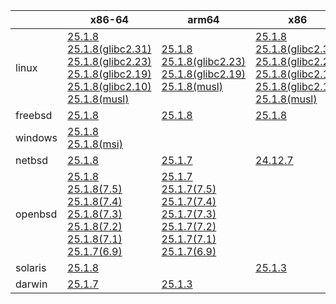 ||x86-64|arm64|x86|ppc64le|armv7|armel|
| --- | --- | --- | --- | --- | --- | --- |
|linux|[25.1.8](https://github.com/roswell/sbcl_head/releases/download/25.1.8/sbcl-25.1.8-x86-64-linux-binary.tar.bz2)<br />[25.1.8(glibc2.31)](https://github.com/roswell/sbcl_head/releases/download/25.1.8/sbcl-25.1.8-x86-64-linux-glibc2.31-binary.tar.bz2)<br />[25.1.8(glibc2.23)](https://github.com/roswell/sbcl_head/releases/download/25.1.8/sbcl-25.1.8-x86-64-linux-glibc2.23-binary.tar.bz2)<br />[25.1.8(glibc2.19)](https://github.com/roswell/sbcl_head/releases/download/25.1.8/sbcl-25.1.8-x86-64-linux-glibc2.19-binary.tar.bz2)<br />[25.1.8(glibc2.10)](https://github.com/roswell/sbcl_head/releases/download/25.1.8/sbcl-25.1.8-x86-64-linux-glibc2.10-binary.tar.bz2)<br />[25.1.8(musl)](https://github.com/roswell/sbcl_head/releases/download/25.1.8/sbcl-25.1.8-x86-64-linux-musl-binary.tar.bz2)<br />|[25.1.8](https://github.com/roswell/sbcl_head/releases/download/25.1.8/sbcl-25.1.8-arm64-linux-binary.tar.bz2)<br />[25.1.8(glibc2.23)](https://github.com/roswell/sbcl_head/releases/download/25.1.8/sbcl-25.1.8-arm64-linux-glibc2.23-binary.tar.bz2)<br />[25.1.8(glibc2.19)](https://github.com/roswell/sbcl_head/releases/download/25.1.8/sbcl-25.1.8-arm64-linux-glibc2.19-binary.tar.bz2)<br />[25.1.8(musl)](https://github.com/roswell/sbcl_head/releases/download/25.1.8/sbcl-25.1.8-arm64-linux-musl-binary.tar.bz2)<br />|[25.1.8](https://github.com/roswell/sbcl_head/releases/download/25.1.8/sbcl-25.1.8-x86-linux-binary.tar.bz2)<br />[25.1.8(glibc2.31)](https://github.com/roswell/sbcl_head/releases/download/25.1.8/sbcl-25.1.8-x86-linux-glibc2.31-binary.tar.bz2)<br />[25.1.8(glibc2.23)](https://github.com/roswell/sbcl_head/releases/download/25.1.8/sbcl-25.1.8-x86-linux-glibc2.23-binary.tar.bz2)<br />[25.1.8(glibc2.19)](https://github.com/roswell/sbcl_head/releases/download/25.1.8/sbcl-25.1.8-x86-linux-glibc2.19-binary.tar.bz2)<br />[25.1.8(glibc2.10)](https://github.com/roswell/sbcl_head/releases/download/25.1.8/sbcl-25.1.8-x86-linux-glibc2.10-binary.tar.bz2)<br />[25.1.8(musl)](https://github.com/roswell/sbcl_head/releases/download/25.1.8/sbcl-25.1.8-x86-linux-musl-binary.tar.bz2)<br />|[25.1.3](https://github.com/roswell/sbcl_head/releases/download/25.1.3/sbcl-25.1.3-ppc64le-linux-binary.tar.bz2)<br />[25.1.3(glibc2.23)](https://github.com/roswell/sbcl_head/releases/download/25.1.3/sbcl-25.1.3-ppc64le-linux-glibc2.23-binary.tar.bz2)<br />[25.1.3(glibc2.19)](https://github.com/roswell/sbcl_head/releases/download/25.1.3/sbcl-25.1.3-ppc64le-linux-glibc2.19-binary.tar.bz2)<br />|[25.1.7](https://github.com/roswell/sbcl_head/releases/download/25.1.7/sbcl-25.1.7-armv7-linux-binary.tar.bz2)<br />|[25.1.7](https://github.com/roswell/sbcl_head/releases/download/25.1.7/sbcl-25.1.7-armel-linux-binary.tar.bz2)<br />|
|freebsd|[25.1.8](https://github.com/roswell/sbcl_head/releases/download/25.1.8/sbcl-25.1.8-x86-64-freebsd-binary.tar.bz2)<br />|[25.1.8](https://github.com/roswell/sbcl_head/releases/download/25.1.8/sbcl-25.1.8-arm64-freebsd-binary.tar.bz2)<br />|[25.1.8](https://github.com/roswell/sbcl_head/releases/download/25.1.8/sbcl-25.1.8-x86-freebsd-binary.tar.bz2)<br />||||
|windows|[25.1.8](https://github.com/roswell/sbcl_head/releases/download/25.1.8/sbcl-25.1.8-x86-64-windows-binary.tar.bz2)<br />[25.1.8(msi)](https://github.com/roswell/sbcl_head/releases/download/25.1.8/sbcl-25.1.8-x86-64-windows-binary.msi)<br />||||||
|netbsd|[25.1.8](https://github.com/roswell/sbcl_head/releases/download/25.1.8/sbcl-25.1.8-x86-64-netbsd-binary.tar.bz2)<br />|[25.1.7](https://github.com/roswell/sbcl_head/releases/download/25.1.7/sbcl-25.1.7-arm64-netbsd-binary.tar.bz2)<br />|[24.12.7](https://github.com/roswell/sbcl_head/releases/download/24.12.7/sbcl-24.12.7-x86-netbsd-binary.tar.bz2)<br />||||
|openbsd|[25.1.8](https://github.com/roswell/sbcl_head/releases/download/25.1.8/sbcl-25.1.8-x86-64-openbsd-binary.tar.bz2)<br />[25.1.8(7.5)](https://github.com/roswell/sbcl_head/releases/download/25.1.8/sbcl-25.1.8-x86-64-openbsd-7.5-binary.tar.bz2)<br />[25.1.8(7.4)](https://github.com/roswell/sbcl_head/releases/download/25.1.8/sbcl-25.1.8-x86-64-openbsd-7.4-binary.tar.bz2)<br />[25.1.8(7.3)](https://github.com/roswell/sbcl_head/releases/download/25.1.8/sbcl-25.1.8-x86-64-openbsd-7.3-binary.tar.bz2)<br />[25.1.8(7.2)](https://github.com/roswell/sbcl_head/releases/download/25.1.8/sbcl-25.1.8-x86-64-openbsd-7.2-binary.tar.bz2)<br />[25.1.8(7.1)](https://github.com/roswell/sbcl_head/releases/download/25.1.8/sbcl-25.1.8-x86-64-openbsd-7.1-binary.tar.bz2)<br />[25.1.7(6.9)](https://github.com/roswell/sbcl_head/releases/download/25.1.7/sbcl-25.1.7-x86-64-openbsd-6.9-binary.tar.bz2)<br />|[25.1.7](https://github.com/roswell/sbcl_head/releases/download/25.1.7/sbcl-25.1.7-arm64-openbsd-binary.tar.bz2)<br />[25.1.7(7.5)](https://github.com/roswell/sbcl_head/releases/download/25.1.7/sbcl-25.1.7-arm64-openbsd-7.5-binary.tar.bz2)<br />[25.1.7(7.4)](https://github.com/roswell/sbcl_head/releases/download/25.1.7/sbcl-25.1.7-arm64-openbsd-7.4-binary.tar.bz2)<br />[25.1.7(7.3)](https://github.com/roswell/sbcl_head/releases/download/25.1.7/sbcl-25.1.7-arm64-openbsd-7.3-binary.tar.bz2)<br />[25.1.7(7.2)](https://github.com/roswell/sbcl_head/releases/download/25.1.7/sbcl-25.1.7-arm64-openbsd-7.2-binary.tar.bz2)<br />[25.1.7(7.1)](https://github.com/roswell/sbcl_head/releases/download/25.1.7/sbcl-25.1.7-arm64-openbsd-7.1-binary.tar.bz2)<br />[25.1.7(6.9)](https://github.com/roswell/sbcl_head/releases/download/25.1.7/sbcl-25.1.7-arm64-openbsd-6.9-binary.tar.bz2)<br />|||||
|solaris|[25.1.8](https://github.com/roswell/sbcl_head/releases/download/25.1.8/sbcl-25.1.8-x86-64-solaris-binary.tar.bz2)<br />||[25.1.3](https://github.com/roswell/sbcl_head/releases/download/25.1.3/sbcl-25.1.3-x86-solaris-binary.tar.bz2)<br />||||
|darwin|[25.1.7](https://github.com/roswell/sbcl_head/releases/download/25.1.7/sbcl-25.1.7-x86-64-darwin-binary.tar.bz2)<br />|[25.1.3](https://github.com/roswell/sbcl_head/releases/download/25.1.3/sbcl-25.1.3-arm64-darwin-binary.tar.bz2)<br />|||||
